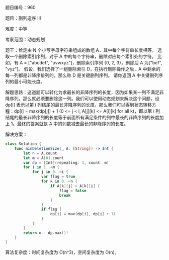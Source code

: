 题目编号：960

题目：删列造序 III

难度：中等

考察范围：动态规划

题干：给定由 N 个小写字母字符串组成的数组 A，其中每个字符串长度相等。 选取一个删除索引序列，对于 A 中的每个字符串，删除对应每个索引处的字符。 比如，有 A = ["abcdef", "uvwxyz"]，删除索引序列 {0, 2, 3}，删除后 A 为["bef", "vyz"]。 假设，我们选择了一组删除索引 D，在执行删除操作之后，A 中剩余的每一列都是非降序排列的，那么称 D 是关键删列序列。 请你返回 A 中关键删列序列的最小可能长度。

解题思路：这道题可以转化为求最长的非降序列的长度，因为如果某一列不满足非降序列，那么就必须要删除这一列。我们可以使用动态规划来解决这个问题，设 dp[i] 表示以第 i 列结尾的最长非降序列的长度，那么我们可以得到状态转移方程：dp[i] = max(dp[j]) + 1 (0 <= j < i, A[j][k] <= A[i][k] for all k)，即以第 i 列结尾的最长非降序列的长度等于前面所有满足条件的列中最长的非降序列的长度加上 1。最终的答案就是 A 中的列数减去最长的非降序列的长度。

解决方案：

```swift
class Solution {
    func minDeletionSize(_ A: [String]) -> Int {
        let n = A.count
        let m = A[0].count
        var dp = [Int](repeating: 1, count: m)
        for i in 1..<m {
            for j in 0..<i {
                var flag = true
                for k in 0..<n {
                    if A[k][j] > A[k][i] {
                        flag = false
                        break
                    }
                }
                if flag {
                    dp[i] = max(dp[i], dp[j] + 1)
                }
            }
        }
        return m - dp.max()!
    }
}
```

算法复杂度：时间复杂度为 O(n^3)，空间复杂度为 O(n)。